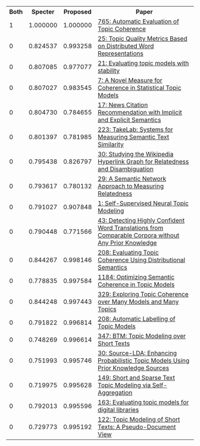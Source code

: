 <html><table><tr>
<th>Both</th>
<th>Specter</th>
<th>Proposed</th>
<th>Paper</th>
</tr>
<tr>
<td>1</td>
<td>1.000000</td>
<td>1.000000</td>
<td><a href="https://www.semanticscholar.org/paper/8e31f3c7e70e9a5f8afafd86cebc004d5eca8c2b">765: Automatic Evaluation of Topic Coherence</a></td>
</tr>
<tr>
<td>0</td>
<td>0.824537</td>
<td>0.993258</td>
<td><a href="https://www.semanticscholar.org/paper/f0d1f8eb34498455558fe64f500a6083a96955aa">25: Topic Quality Metrics Based on Distributed Word Representations</a></td>
</tr>
<tr>
<td>0</td>
<td>0.807085</td>
<td>0.977077</td>
<td><a href="https://www.semanticscholar.org/paper/0440f2424fe1c6f2b851e7a3f1cb30e11a9cdb06">21: Evaluating topic models with stability</a></td>
</tr>
<tr>
<td>0</td>
<td>0.807027</td>
<td>0.983545</td>
<td><a href="https://www.semanticscholar.org/paper/89832cef8a5a1aa2bfca6f2d732cba37c73fec8e">7: A Novel Measure for Coherence in Statistical Topic Models</a></td>
</tr>
<tr>
<td>0</td>
<td>0.804730</td>
<td>0.784655</td>
<td><a href="https://www.semanticscholar.org/paper/306e20852c7e38a12ebb5ec754d973006d0835d4">17: News Citation Recommendation with Implicit and Explicit Semantics</a></td>
</tr>
<tr>
<td>0</td>
<td>0.801397</td>
<td>0.781985</td>
<td><a href="https://www.semanticscholar.org/paper/bfc214ce7ab5b101425e5cabd631176bb427adff">223: TakeLab: Systems for Measuring Semantic Text Similarity</a></td>
</tr>
<tr>
<td>0</td>
<td>0.795438</td>
<td>0.826797</td>
<td><a href="https://www.semanticscholar.org/paper/b91edf5041ad4e7b60ac6d0d6ca757394d9ed934">30: Studying the Wikipedia Hyperlink Graph for Relatedness and Disambiguation</a></td>
</tr>
<tr>
<td>0</td>
<td>0.793617</td>
<td>0.780132</td>
<td><a href="https://www.semanticscholar.org/paper/104b7fe40baab692f3babb37aeda2381a05a2719">29: A Semantic Network Approach to Measuring Relatedness</a></td>
</tr>
<tr>
<td>0</td>
<td>0.791027</td>
<td>0.907848</td>
<td><a href="https://www.semanticscholar.org/paper/363bcae120d9211e5230aa7800e947c1168f2ce5">1: Self-Supervised Neural Topic Modeling</a></td>
</tr>
<tr>
<td>0</td>
<td>0.790448</td>
<td>0.771566</td>
<td><a href="https://www.semanticscholar.org/paper/b86cb9a5357bd08e21cbdf991a1002f5bd7b68a6">43: Detecting Highly Confident Word Translations from Comparable Corpora without Any Prior Knowledge</a></td>
</tr>
<tr>
<td>0</td>
<td>0.844267</td>
<td>0.998146</td>
<td><a href="https://www.semanticscholar.org/paper/bcd1c98f58aa580a628cf4c690efca947f89dbae">208: Evaluating Topic Coherence Using Distributional Semantics</a></td>
</tr>
<tr>
<td>0</td>
<td>0.778835</td>
<td>0.997584</td>
<td><a href="https://www.semanticscholar.org/paper/ef2d64e448ee5ed2dc26179c8570803ded123a5e">1184: Optimizing Semantic Coherence in Topic Models</a></td>
</tr>
<tr>
<td>0</td>
<td>0.844248</td>
<td>0.997443</td>
<td><a href="https://www.semanticscholar.org/paper/a6f793c53b1d1f09dbc11929bafc688b3e64d6bc">329: Exploring Topic Coherence over Many Models and Many Topics</a></td>
</tr>
<tr>
<td>0</td>
<td>0.791822</td>
<td>0.996814</td>
<td><a href="https://www.semanticscholar.org/paper/1a407fa3a4da0c30505c3018afcb7b88cc841a13">208: Automatic Labelling of Topic Models</a></td>
</tr>
<tr>
<td>0</td>
<td>0.748269</td>
<td>0.996614</td>
<td><a href="https://www.semanticscholar.org/paper/906b6f04ebffff5c52b6b41b16c48e2808646b79">347: BTM: Topic Modeling over Short Texts</a></td>
</tr>
<tr>
<td>0</td>
<td>0.751993</td>
<td>0.995746</td>
<td><a href="https://www.semanticscholar.org/paper/8b8a7eac8a60f27afc9d17dedea824327c2f22a2">30: Source-LDA: Enhancing Probabilistic Topic Models Using Prior Knowledge Sources</a></td>
</tr>
<tr>
<td>0</td>
<td>0.719975</td>
<td>0.995628</td>
<td><a href="https://www.semanticscholar.org/paper/86425d891bdf861a3368c288bdee8d98d843c216">149: Short and Sparse Text Topic Modeling via Self-Aggregation</a></td>
</tr>
<tr>
<td>0</td>
<td>0.792013</td>
<td>0.995596</td>
<td><a href="https://www.semanticscholar.org/paper/a01e4772dbd8fbab62e43987c49f1510393ec10c">163: Evaluating topic models for digital libraries</a></td>
</tr>
<tr>
<td>0</td>
<td>0.729773</td>
<td>0.995192</td>
<td><a href="https://www.semanticscholar.org/paper/a7a288d230b0e761d239b7eb233fbd5cb316369e">122: Topic Modeling of Short Texts: A Pseudo-Document View</a></td>
</tr>
</table></html>
